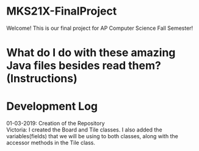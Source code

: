 # MKS21X-FinalProject
Welcome! This is our final project for AP Computer Science Fall Semester!

# What do I do with these amazing Java files besides read them? (Instructions)

# Development Log
01-03-2019: Creation of the Repository                                                                                                      
            Victoria: I created the Board and Tile classes. I also added the variables(fields) that we will be using to both classes, 
                      along with the accessor methods in the Tile class.
